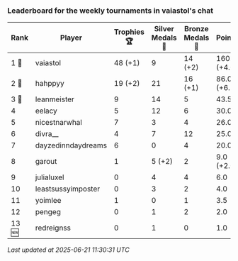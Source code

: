 ### Leaderboard for the weekly tournaments in vaiastol's chat
| Rank | Player | Trophies 🏆 | Silver Medals 🥈 | Bronze Medals 🥉 | Points |
|------|--------|-------------|------------------|------------------|--------|
| 1 🥇 | vaiastol | 48 (+1) | 9 | 14 (+2) | 160.0 (+4.0) |
| 2 🥈 | hahppyy | 19 (+2) | 21 | 16 (+1) | 86.0 (+6.5) |
| 3 🥉 | leanmeister | 9 | 14 | 5 | 43.5 |
| 4 | eelacy | 5 | 12 | 6 | 30.0 |
| 5 | nicestnarwhal | 7 | 3 | 4 | 26.0 |
| 6 | divra__ | 4 | 7 | 12 | 25.0 |
| 7 | dayzedinndaydreams | 6 | 0 | 4 | 20.0 |
| 8 | garout | 1 | 5 (+2) | 2 | 9.0 (+2.0) |
| 9 | julialuxel | 0 | 4 | 4 | 6.0 |
| 10 | leastsussyimposter | 0 | 3 | 2 | 4.0 |
| 11 | yoimlee | 1 | 0 | 1 | 3.5 |
| 12 | pengeg | 0 | 1 | 2 | 2.0 |
| 13 🆕| redreignss | 0 | 1 | 0 | 1.0 |

_Last updated at 2025-06-21 11:30:31 UTC_